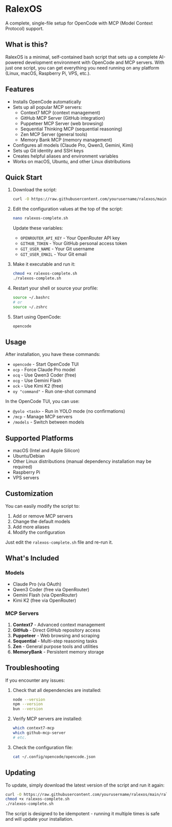 # RalexOS

A complete, single-file setup for OpenCode with MCP (Model Context Protocol) support.

## What is this?

RalexOS is a minimal, self-contained bash script that sets up a complete AI-powered development environment with OpenCode and MCP servers. With just one script, you can get everything you need running on any platform (Linux, macOS, Raspberry Pi, VPS, etc.).

## Features

- Installs OpenCode automatically
- Sets up all popular MCP servers:
  - Context7 MCP (context management)
  - GitHub MCP Server (GitHub integration)
  - Puppeteer MCP Server (web browsing)
  - Sequential Thinking MCP (sequential reasoning)
  - Zen MCP Server (general tools)
  - Memory Bank MCP (memory management)
- Configures all models (Claude Pro, Qwen3, Gemini, Kimi)
- Sets up Git identity and SSH keys
- Creates helpful aliases and environment variables
- Works on macOS, Ubuntu, and other Linux distributions

## Quick Start

1. Download the script:
   ```bash
   curl -O https://raw.githubusercontent.com/yourusername/ralexos/main/ralexos-complete.sh
   ```

2. Edit the configuration values at the top of the script:
   ```bash
   nano ralexos-complete.sh
   ```
   Update these variables:
   - `OPENROUTER_API_KEY` - Your OpenRouter API key
   - `GITHUB_TOKEN` - Your GitHub personal access token
   - `GIT_USER_NAME` - Your Git username
   - `GIT_USER_EMAIL` - Your Git email

3. Make it executable and run it:
   ```bash
   chmod +x ralexos-complete.sh
   ./ralexos-complete.sh
   ```

4. Restart your shell or source your profile:
   ```bash
   source ~/.bashrc
   # or
   source ~/.zshrc
   ```

5. Start using OpenCode:
   ```bash
   opencode
   ```

## Usage

After installation, you have these commands:

- `opencode` - Start OpenCode TUI
- `ocp` - Force Claude Pro model
- `ocq` - Use Qwen3 Coder (free)
- `ocg` - Use Gemini Flash
- `ock` - Use Kimi K2 (free)
- `oy "command"` - Run one-shot command

In the OpenCode TUI, you can use:

- `@yolo <task>` - Run in YOLO mode (no confirmations)
- `/mcp` - Manage MCP servers
- `/models` - Switch between models

## Supported Platforms

- macOS (Intel and Apple Silicon)
- Ubuntu/Debian
- Other Linux distributions (manual dependency installation may be required)
- Raspberry Pi
- VPS servers

## Customization

You can easily modify the script to:

1. Add or remove MCP servers
2. Change the default models
3. Add more aliases
4. Modify the configuration

Just edit the `ralexos-complete.sh` file and re-run it.

## What's Included

### Models
- Claude Pro (via OAuth)
- Qwen3 Coder (free via OpenRouter)
- Gemini Flash (via OpenRouter)
- Kimi K2 (free via OpenRouter)

### MCP Servers
1. **Context7** - Advanced context management
2. **GitHub** - Direct GitHub repository access
3. **Puppeteer** - Web browsing and scraping
4. **Sequential** - Multi-step reasoning tasks
5. **Zen** - General purpose tools and utilities
6. **MemoryBank** - Persistent memory storage

## Troubleshooting

If you encounter any issues:

1. Check that all dependencies are installed:
   ```bash
   node --version
   npm --version
   bun --version
   ```

2. Verify MCP servers are installed:
   ```bash
   which context7-mcp
   which github-mcp-server
   # etc.
   ```

3. Check the configuration file:
   ```bash
   cat ~/.config/opencode/opencode.json
   ```

## Updating

To update, simply download the latest version of the script and run it again:

```bash
curl -O https://raw.githubusercontent.com/yourusername/ralexos/main/ralexos-complete.sh
chmod +x ralexos-complete.sh
./ralexos-complete.sh
```

The script is designed to be idempotent - running it multiple times is safe and will update your installation.